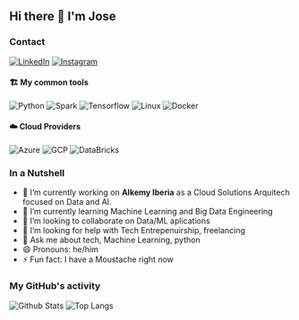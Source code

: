 ## Hi there 👋 I'm Jose

### Contact

[![LinkedIn](https://img.shields.io/badge/LinkedIn-josemariamoyano-informational?style=flat-square&logo=linkedin&logoColor=white)](https://www.linkedin.com/in/jose-maria-moyano-suarez/)
[![Instagram](https://img.shields.io/badge/Instagram-E4405F?style=for-the-badge&logo=instagram&logoColor=white)](https://www.instagram.com/jmmoyano/)

#### 🏗️ My common tools

![Python](https://img.shields.io/badge/Python-FFD43B?style=for-the-badge&logo=python&logoColor=darkgreen)
![Spark](https://img.shields.io/static/v1?style=for-the-badge&message=Apache+Spark&color=E25A1C&logo=Apache+Spark&logoColor=FFFFFF&label=)
![Tensorflow](https://img.shields.io/badge/TensorFlow-FF6F00?style=for-the-badge&logo=tensorflow&logoColor=white)
![Linux](https://img.shields.io/badge/Linux-FCC624?style=for-the-badge&logo=linux&logoColor=black)
![Docker](https://img.shields.io/badge/Docker-2CA5E0?style=for-the-badge&logo=docker&logoColor=white)

#### ☁️ Cloud Providers

![Azure](https://img.shields.io/badge/microsoft%20azure-0089D6?style=for-the-badge&logo=microsoft-azure&logoColor=white)
![GCP](https://img.shields.io/badge/Google_Cloud-4285F4?style=for-the-badge&logo=google-cloud&logoColor=white)
![DataBricks](https://img.shields.io/badge/databricks-%23FF3621.svg?&style=for-the-badge&logo=databricks&logoColor=white)

### In a Nutshell

- 🔭 I’m currently working on **Alkemy Iberia** as a Cloud Solutions Arquitech focused on Data and AI. 
- 🌱 I’m currently learning Machine Learning and Big Data Engineering
- 👯 I’m looking to collaborate on Data/ML aplications
- 🤔 I’m looking for help with Tech Entrepenuirship, freelancing
- 💬 Ask me about tech, Machine Learning, python
- 😄 Pronouns: he/him
- ⚡ Fun fact: I have a Moustache right now

### My GitHub's activity

![Github Stats](https://github-readme-stats.vercel.app/api?username=jmmoyanos&count_private=true&show_icons=true&include_all_commits=true)
![Top Langs](https://github-readme-stats.vercel.app/api/top-langs/?username=jmmoyanos&hide=TeX&layout=compact)
